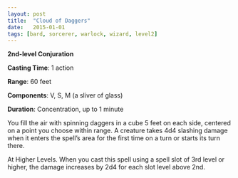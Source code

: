 ```yaml
---
layout: post
title:  "Cloud of Daggers"
date:   2015-01-01
tags: [bard, sorcerer, warlock, wizard, level2]
---
```


**2nd-level Conjuration**

**Casting Time**: 1 action

**Range**: 60 feet

**Components**: V, S, M (a sliver of glass)

**Duration**: Concentration, up to 1 minute

You fill the air with spinning daggers in a cube 5 feet on each side, centered on a point you choose within range. A creature takes 4d4 slashing damage when it enters the spell’s area for the first time on a turn or starts its turn there. 

At Higher Levels. When you cast this spell using a spell slot of 3rd level or higher, the damage increases by 2d4 for each slot level above 2nd. 
